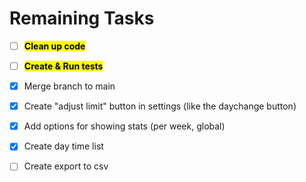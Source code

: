 # Remaining Tasks

- [ ] **<mark>Clean up code</mark>**
- [ ] **<mark>Create & Run tests</mark>**
  
  
- [X] Merge branch to main

- [X] Create "adjust limit" button in settings (like the daychange button) 

- [X] Add options for showing stats (per week, global)

- [X] Create day time list

- [ ] Create export to csv
